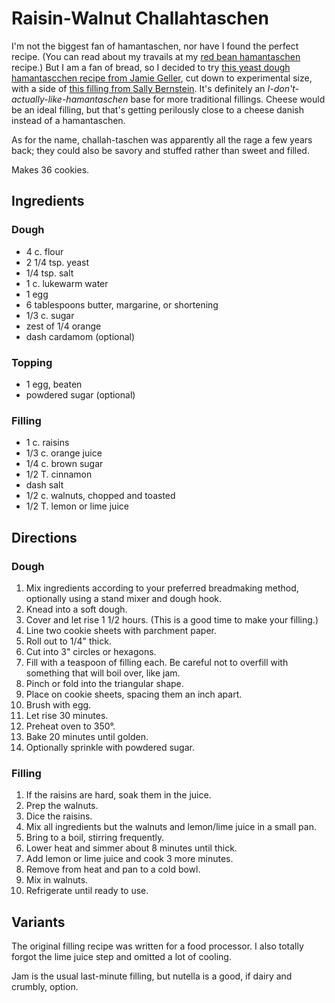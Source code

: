 [KitchenAid]: ../indices/kitchenAid.html

# Raisin-Walnut Challahtaschen

I'm not the biggest fan of hamantaschen, nor have I found the perfect recipe.  (You can read about my travails at my [red bean hamantaschen](../cookies/redBeanHamantaschen.md) recipe.)  But I am a fan of bread, so I decided to try [this yeast dough hamantascchen recipe from Jamie Geller](https://jamiegeller.com/recipes/yeast-dough-hamantaschen/), cut down to experimental size, with a side of [this filling from Sally Bernstein](https://sallybernstein.com/food/recipes/jewish/poppy-seed-hamantaschen.htm).  It's definitely an *I-don't-actually-like-hamantaschen* base for more traditional fillings.  Cheese would be an ideal filling, but that's getting perilously close to a cheese danish instead of a hamantaschen.

As for the name, challah-taschen was apparently all the rage a few years back; they could also be savory and stuffed rather than sweet and filled.

Makes 36 cookies.

## Ingredients

### Dough

* 4 c. flour
* 2 1/4 tsp. yeast
* 1/4 tsp. salt
* 1 c. lukewarm water
* 1 egg
* 6 tablespoons butter, margarine, or shortening
* 1/3 c. sugar
* zest of 1/4 orange
* dash cardamom (optional)

### Topping

* 1 egg, beaten
* powdered sugar (optional)

### Filling

* 1 c. raisins
* 1/3 c. orange juice
* 1/4 c. brown sugar
* 1/2 T. cinnamon
* dash salt
* 1/2 c. walnuts, chopped and toasted
* 1/2 T. lemon or lime juice

## Directions

### Dough

1. Mix ingredients according to your preferred breadmaking method, optionally using a stand mixer and dough hook.
2. Knead into a soft dough.
3. Cover and let rise 1 1/2 hours.  (This is a good time to make your filling.)
4. Line two cookie sheets with parchment paper.
5. Roll out to 1/4" thick.
6. Cut into 3" circles or hexagons.
7. Fill with a teaspoon of filling each.  Be careful not to overfill with something that will boil over, like jam.
8. Pinch or fold into the triangular shape.
9. Place on cookie sheets, spacing them an inch apart.
9. Brush with egg.
10. Let rise 30 minutes.
11. Preheat oven to 350°.
12. Bake 20 minutes until golden.
13. Optionally sprinkle with powdered sugar.

### Filling

1. If the raisins are hard, soak them in the juice.
2. Prep the walnuts.
3. Dice the raisins.
4. Mix all ingredients but the walnuts and lemon/lime juice in a small pan.
5. Bring to a boil, stirring frequently.
6. Lower heat and simmer about 8 minutes until thick.
7. Add lemon or lime juice and cook 3 more minutes.
8. Remove from heat and pan to a cold bowl.
9. Mix in walnuts.
10. Refrigerate until ready to use.

## Variants

The original filling recipe was written for a food processor.  I also totally forgot the lime juice step and omitted a lot of cooling.

Jam is the usual last-minute filling, but nutella is a good, if dairy and crumbly, option.
